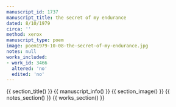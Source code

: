 ```yaml
---
manuscript_id: 1737
manuscript_title: the secret of my endurance
dated: 8/10/1979
circa: ''
method: xerox
manuscript_type: poem
image: poem1979-10-08-the-secret-of-my-endurance.jpg
notes: null
works_included:
- work_id: 3466
  altered: 'no'
  edited: 'no'
---
```


{{ section_title() }}
{{ manuscript_info() }}
{{ section_image() }}
{{ notes_section() }}
{{ works_section() }}
